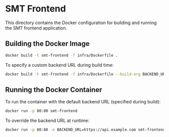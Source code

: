 # SMT Frontend

This directory contains the Docker configuration for building and running the SMT frontend application.

## Building the Docker Image

```bash
docker build -t smt-frontend -f infra/Dockerfile .
```

To specify a custom backend URL during build time:

```bash
docker build -t smt-frontend -f infra/Dockerfile --build-arg BACKEND_URL=https://api.example.com .
```

## Running the Docker Container

To run the container with the default backend URL (specified during build):

```bash
docker run -p 80:80 smt-frontend
```

To override the backend URL at runtime:

```bash
docker run -p 80:80 -e BACKEND_URL=https://api.example.com smt-frontend
```
